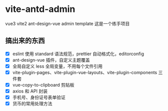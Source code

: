 # vite-antd-admin

vue3 vite2 ant-design-vue admin template
这是一个练手项目

## 搞出来的东西

- [x] eslint 使用 standard 语法规范，prettier 自动格式化，editorconfig
- [x] ant-design-vue 插件，自定义主题覆盖
- [x] 全局自定义 less 全局变量，不用每个文件引用
- [x] vite-plugin-pages、vite-plugin-vue-layouts、vite-plugin-components 三件套
- [x] vue-copy-to-clipboard 剪贴板
- [x] axios 和 API 封装
- [x] 手机号、身份证号表单验证
- [x] 货币的常用处理方法
